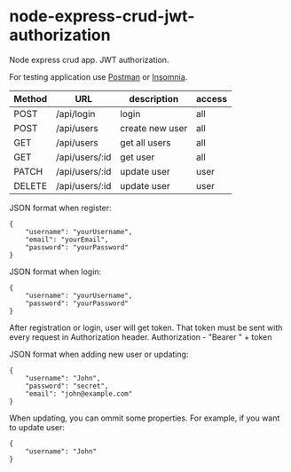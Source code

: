 # node-express-crud-jwt-authorization
Node express crud app. JWT authorization.



For testing application use [Postman](https://www.getpostman.com/) or [Insomnia](https://insomnia.rest/).


Method | URL | description | access
-------|---- | ------------|--------
POST      |/api/login                                  | login                     | all
POST      |/api/users                                  | create new user           | all
GET       |/api/users                                  | get all users             | all
GET       |/api/users/:id                              | get user                  | all
PATCH     |/api/users/:id                              | update user               | user 
DELETE    |/api/users/:id                              | update user               | user 


JSON format when register:
```
{
    "username": "yourUsername",
    "email": "yourEmail",
    "password": "yourPassword"
}
```


JSON format when login:
```
{
    "username": "yourUsername",
    "password": "yourPassword"
}
```
After registration or login, user will get token. That token must be sent with every request in Authorization header. 
Authorization - "Bearer " + token


JSON format when adding new user or updating:
```
{
	"username": "John",
	"password": "secret",
	"email": "john@example.com"
}
```

When updating, you can ommit some properties. For example, if you want to update user:
```
{
	"username": "John"
}
```
